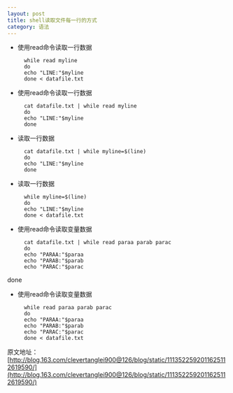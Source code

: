 ```yaml
---
layout: post
title: shell读取文件每一行的方式
category: 语法
---
```



+ 使用read命令读取一行数据

		while read myline
		do
		echo "LINE:"$myline
		done < datafile.txt

+ 使用read命令读取一行数据

		cat datafile.txt | while read myline
		do
		echo "LINE:"$myline
		done

+ 读取一行数据

		cat datafile.txt | while myline=$(line)
		do
		echo "LINE:"$myline
		done

+ 读取一行数据

		while myline=$(line)
		do
		echo "LINE:"$myline
		done < datafile.txt

+ 使用read命令读取变量数据

		cat datafile.txt | while read paraa parab parac
		do
		echo "PARAA:"$paraa
		echo "PARAB:"$parab
		echo "PARAC:"$parac
done

+ 使用read命令读取变量数据

		while read paraa parab parac
		do
		echo "PARAA:"$paraa
		echo "PARAB:"$parab
		echo "PARAC:"$parac
		done < datafile.txt


原文地址：[http://blog.163.com/clevertanglei900@126/blog/static/1113522592011625112619590/](http://blog.163.com/clevertanglei900@126/blog/static/1113522592011625112619590/)
